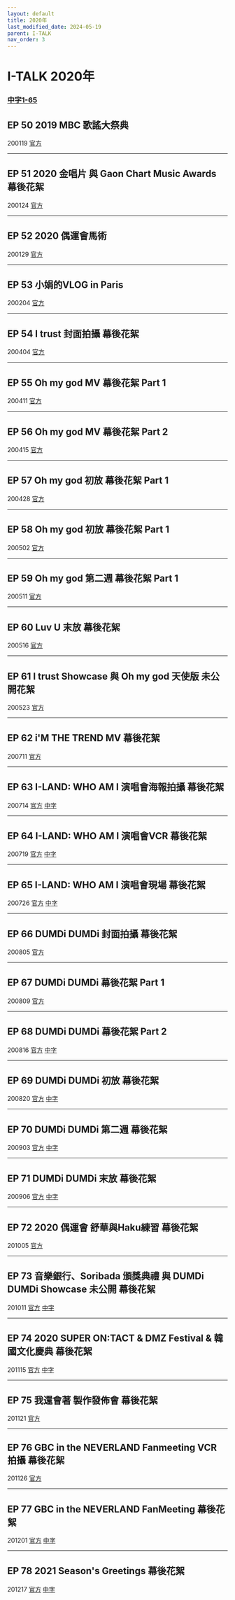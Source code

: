 ```yaml
---
layout: default
title: 2020年
last_modified_date: 2024-05-19
parent: I-TALK
nav_order: 3
---
```


# I-TALK 2020年

### [中字1-65](https://www.bilibili.com/video/BV1Dz4y1k787)

## EP 50 2019 MBC 歌謠大祭典

200119 [官方](https://www.youtube.com/watch?v=GcVV6bY35IU)

---

## EP 51 2020 金唱片 與 Gaon Chart Music Awards 幕後花絮

200124 [官方](https://www.youtube.com/watch?v=jrJGmq010R0)

---

## EP 52 2020 偶運會馬術

200129 [官方](https://www.youtube.com/watch?v=7HluoYHuEyU)

---

## EP 53 小娟的VLOG in Paris

200204 [官方](https://www.youtube.com/watch?v=vbor1FfbApM)

---

## EP 54 I trust 封面拍攝 幕後花絮

200404 [官方](https://www.youtube.com/watch?v=cIRuLD0-isY)

---

## EP 55 Oh my god MV 幕後花絮 Part 1

200411 [官方](https://www.youtube.com/watch?v=YlBcYcgr89I)

---

## EP 56 Oh my god MV 幕後花絮 Part 2

200415 [官方](https://www.youtube.com/watch?v=PwV31p7GkmU)

---

## EP 57 Oh my god 初放 幕後花絮 Part 1

200428 [官方](https://www.youtube.com/watch?v=vcTbzTjGs28)

---

## EP 58 Oh my god 初放 幕後花絮 Part 1

200502 [官方](https://www.youtube.com/watch?v=-rpeMCEhCEY)

---

## EP 59 Oh my god 第二週 幕後花絮 Part 1

200511 [官方](https://www.youtube.com/watch?v=y5TdZnnFFBs)

---

## EP 60 Luv U 末放 幕後花絮

200516 [官方](https://www.youtube.com/watch?v=jV1tyZj4Pjs)

---

## EP 61 I trust Showcase 與 Oh my god 天使版 未公開花絮

200523 [官方](https://www.youtube.com/watch?v=PqoufdgLfqQ)

---

## EP 62 i'M THE TREND MV 幕後花絮

200711 [官方](https://www.youtube.com/watch?v=Oq07gOGw4Ec)

---

## EP 63 I-LAND: WHO AM I 演唱會海報拍攝 幕後花絮

200714 [官方](https://www.youtube.com/watch?v=i8zdCEK67ms) [中字](https://www.bilibili.com/video/BV1Tf4y1R7HN)

---

## EP 64 I-LAND: WHO AM I 演唱會VCR 幕後花絮

200719 [官方](https://www.youtube.com/watch?v=8-me2RYYxfc) [中字](https://www.bilibili.com/video/BV1Av411q7iY)

---

## EP 65 I-LAND: WHO AM I 演唱會現場 幕後花絮

200726 [官方](https://www.youtube.com/watch?v=a1FO6QlLtJY) [中字](https://www.bilibili.com/video/BV1Hh411Z7hQ)

---

## EP 66 DUMDi DUMDi 封面拍攝 幕後花絮

200805 [官方](https://www.youtube.com/watch?v=7La7aO6VihA)

---

## EP 67 DUMDi DUMDi 幕後花絮 Part 1

200809 [官方](https://www.youtube.com/watch?v=Z9faUX6RnTQ)

---

## EP 68 DUMDi DUMDi 幕後花絮 Part 2

200816 [官方](https://www.youtube.com/watch?v=Bfpdb1EdI5g) [中字](https://www.bilibili.com/video/BV1Cf4y1Q76z)

---

## EP 69 DUMDi DUMDi 初放 幕後花絮

200820 [官方](https://www.youtube.com/watch?v=OdL-6LMTyKc) [中字](https://www.bilibili.com/video/BV1L54y1e7zJ)

---

## EP 70 DUMDi DUMDi 第二週 幕後花絮

200903 [官方](https://www.youtube.com/watch?v=t767qLX8xys) [中字](https://www.bilibili.com/video/BV1th411R7Re)

---

## EP 71 DUMDi DUMDi 末放 幕後花絮

200906 [官方](https://www.youtube.com/watch?v=SHguASL-yDs) [中字](https://www.bilibili.com/video/BV19T4y1w7xU)

---

## EP 72 2020 偶運會 舒華與Haku練習 幕後花絮

201005 [官方](https://www.youtube.com/watch?v=1MJBKuvt-EI)

---

## EP 73 音樂銀行、Soribada 頒獎典禮 與 DUMDi DUMDi Showcase 未公開 幕後花絮

201011 [官方](https://www.youtube.com/watch?v=LxdkIhUyakE) [中字](https://www.bilibili.com/video/BV12a411w7P3)

---

## EP 74 2020 SUPER ON:TACT & DMZ Festival & 韓國文化慶典 幕後花絮

201115 [官方](https://www.youtube.com/watch?v=EFkVZYAQO2k) [中字](https://www.bilibili.com/video/BV18D4y1X7cu)

---

## EP 75 我還會著 製作發佈會 幕後花絮

201121 [官方](https://www.youtube.com/watch?v=KWo9Ug4zrZI)

---

## EP 76 GBC in the NEVERLAND Fanmeeting VCR 拍攝 幕後花絮

201126 [官方](https://www.youtube.com/watch?v=e2_BCG7f2J8)

---

## EP 77 GBC in the NEVERLAND FanMeeting 幕後花絮

201201 [官方](https://www.youtube.com/watch?v=LTnDy_v77Cg) [中字](https://www.bilibili.com/video/BV1of4y1v7QG)

---

## EP 78 2021 Season's Greetings 幕後花絮

201217 [官方](https://www.youtube.com/watch?v=cXdyFwuhScA) [中字](https://www.bilibili.com/video/BV1Dv41147sk)
